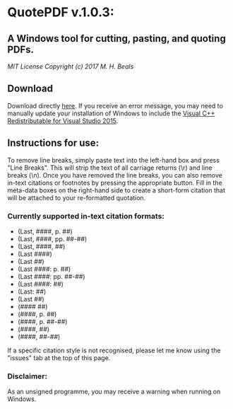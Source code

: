 # QuotePDF v.1.0.3: 
## A Windows tool for cutting, pasting, and quoting PDFs. 

*MIT License*
*Copyright (c) 2017 M. H. Beals*

## Download
Download directly [here](https://github.com/mhbeals/quotepdf/raw/master/QuotePDF_v_1_0_3.exe). If you receive an error message, you may need to manually update your installation of Windows to include the [Visual C++ Redistributable for Visual Studio 2015](https://www.microsoft.com/en-gb/download/details.aspx?id=48145).


## Instructions for use:
To remove line breaks, simply paste text into the left-hand box and press "Line Breaks". This will strip the text of all carriage returns (\r) and line breaks (\n). Once you have removed the line breaks, you can also remove in-text citations or footnotes by pressing the appropriate button. Fill in the meta-data boxes on the right-hand side to create a short-form citation that will be attached to your re-formatted quotation.


### Currently supported in-text citation formats:
* (Last, ####, p. ##)
* (Last, ####, pp. ##-##)
* (Last, ####, ##)
* (Last ####)
* (Last ##)
* (Last ####: p. ##)
* (Last ####: pp. ##-##)
* (Last ####: ##)
* (Last: ##)
* (Last ##)
* (#### ##)
* (####, p. ##)
* (####, p. ##-##)
* (####, ##)
* (####, ##-##)

If a specific citation style is not recognised, please let me know using the "issues" tab at the top of this page.


### Disclaimer:
As an unsigned programme, you may receive a warning when running on Windows. 
